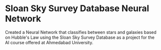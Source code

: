 # Sloan Sky Survey Database Neural Network 
 Created a Neural Network that classifies between stars and galaxies based on Hubble's Law using the Sloan Sky Survey Database as a project for the AI course offered at Ahmedabad University.
